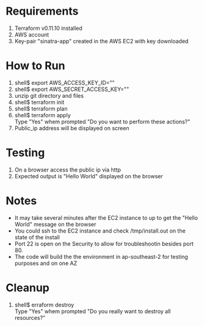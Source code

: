 # Requirements
1. Terraform v0.11.10 installed 
2. AWS account 
3. Key-pair "sinatra-app" created in the AWS EC2 with key downloaded 

# How to Run
1. shell$ export AWS_ACCESS_KEY_ID="<YOUR AWS ACCESS KEY ID>"  
2. shell$ export AWS_SECRET_ACCESS_KEY="<YOUR SECRET ACCESS KEY>"  
3. unzip git directory and files  
4. shell$ terraform init  
5. shell$ terraform plan  
6. shell$ terraform apply  
    Type "Yes" whem prompted "Do you want to perform these actions?"
7. Public_ip address will be displayed on screen

# Testing
1. On a browser access the public ip via http  
2. Expected output is "Hello World" displayed on the browser

# Notes
* It may take several minutes after the EC2 instance to up to get the "Hello World" message on the browser  
* You could ssh to the EC2 instance and check /tmp/install.out on the state of the install 
* Port 22 is open on the Security to allow for troubleshootin besides port 80.  
* The code will build the the environment in ap-southeast-2 for testing purposes and on one AZ

# Cleanup
1. shell$ erraform destroy  
    Type "Yes" whem prompted "Do you really want to destroy all resources?"

